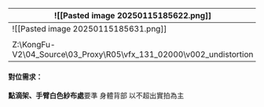 
| ![[Pasted image 20250115185622.png]]                                |     |
| ------------------------------------------------------------------- | --- |
| ![[Pasted image 20250115185631.png]]                                |     |
|                                                                     |     |
| Z:\KongFu-V2\04_Source\03_Proxy\R05\vfx_131_02000\v002_undistortion |     |
#### 對位需求：
**點滴架、手臂白色紗布處**要準
身體背部 以不超出實拍為主